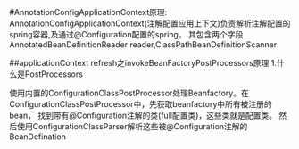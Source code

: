 #AnnotationConfigApplicationContext原理:
AnnotationConfigApplicationContext(注解配置应用上下文)负责解析注解配置的spring容器,及通过@Configuration配置的spring。
其包含两个字段AnnotatedBeanDefinitionReader reader,ClassPathBeanDefinitionScanner

##applicationContext refresh之invokeBeanFactoryPostProcessors原理
1.什么是PostProcessors

使用内置的ConfigurationClassPostProcessor处理Beanfactory。在ConfigurationClassPostProcessor中，先获取beanfactory中所有被注册的bean，
找到带有@Configuration注解的类(full配置类)，这些类就是配置类。
然后使用ConfigurationClassParser解析这些被@Configuration注解的BeanDefination

